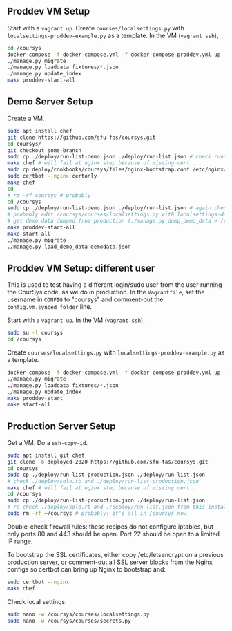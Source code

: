 ## Proddev VM Setup

Start with a `vagrant up`. Create `courses/localsettings.py` with `localsettings-proddev-example.py` as a template.
In the VM (`vagrant ssh`),
```sh
cd /coursys
docker-compose -f docker-compose.yml -f docker-compose-proddev.yml up -d
./manage.py migrate
./manage.py loaddata fixtures/*.json
./manage.py update_index
make proddev-start-all
```

## Demo Server Setup

Create a VM.
```sh
sudo apt install chef
git clone https://github.com/sfu-fas/coursys.git
cd coursys/
git checkout some-branch
sudo cp ./deploy/run-list-demo.json ./deploy/run-list.json # check run-list.json to make sure it's correct
make chef # will fail at nginx step because of missing cert...
sudo cp deploy/cookbooks/coursys/files/nginx-bootstrap.conf /etc/nginx/sites-enabled/default
sudo certbot --nginx certonly
make chef
cd
# rm -rf coursys # probably
cd /coursys
sudo cp ./deploy/run-list-demo.json ./deploy/run-list.json # again check run-list.json
# probably edit /coursys/courses/localsettings.py with localsettings-demo-example.py as a template
# get demo data dumped from production (./manage.py dump_demo_data > /tmp/demodata.json)
make proddev-start-all
make start-all
./manage.py migrate
./manage.py load_demo_data demodata.json 
```

## Proddev VM Setup: different user

This is used to test having a different login/sudo user from the user running the CourSys code, as we do in production. In the `Vagrantfile`, set the username in `CONFIG` to "coursys" and comment-out the `config.vm.synced_folder` line. 

Start with a `vagrant up`. In the VM (`vagrant ssh`),
```sh
sudo su -l coursys
cd /coursys
```

Create `courses/localsettings.py` with `localsettings-proddev-example.py` as a template.
```sh
docker-compose -f docker-compose.yml -f docker-compose-proddev.yml up -d
./manage.py migrate
./manage.py loaddata fixtures/*.json
./manage.py update_index
make proddev-start
make start-all
```


## Production Server Setup

Get a VM. Do a `ssh-copy-id`.

```sh
sudo apt install git chef
git clone -b deployed-2020 https://github.com/sfu-fas/coursys.git
cd coursys
sudo cp ./deploy/run-list-production.json ./deploy/run-list.json
# check ./deploy/solo.rb and ./deploy/run-list-production.json
make chef # will fail at nginx step because of missing cert...
cd /coursys
sudo cp ./deploy/run-list-production.json ./deploy/run-list.json
# re-check ./deploy/solo.rb and ./deploy/run-list.json from this installation
sudo rm -rf ~/coursys # probably: it's all in /coursys now
```

Double-check firewall rules: these recipes do not configure iptables, but only ports 80 and 443 should be open. Port 22 should be open to a limited IP range.

To bootstrap the SSL certificates, either copy /etc/letsencrypt on a previous production server,
or comment-out all SSL server blocks from the Nginx configs so certbot can bring up Nginx to bootstrap and:
```sh
sudo certbot --nginx
make chef
```

Check local settings:
```sh
sudo nano -w /coursys/courses/localsettings.py
sudo nano -w /coursys/courses/secrets.py
```
